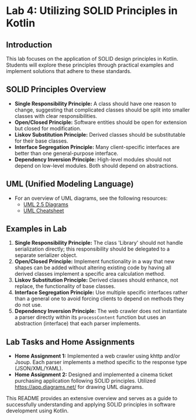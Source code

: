 
# Lab 4: Utilizing SOLID Principles in Kotlin

## Introduction
This lab focuses on the application of SOLID design principles in Kotlin. Students will explore these principles through practical examples and implement solutions that adhere to these standards.

## SOLID Principles Overview
- **Single Responsibility Principle:** A class should have one reason to change, suggesting that complicated classes should be split into smaller classes with clear responsibilities.
- **Open/Closed Principle:** Software entities should be open for extension but closed for modification.
- **Liskov Substitution Principle:** Derived classes should be substitutable for their base classes.
- **Interface Segregation Principle:** Many client-specific interfaces are better than one general-purpose interface.
- **Dependency Inversion Principle:** High-level modules should not depend on low-level modules. Both should depend on abstractions.

## UML (Unified Modeling Language)
- For an overview of UML diagrams, see the following resources:
  - [UML 2.5 Diagrams](https://www.uml-diagrams.org/uml-25-diagrams.html)
  - [UML Cheatsheet](https://loufranco.com/wp-content/uploads/2012/11/cheatsheet.pdf)

## Examples in Lab
1. **Single Responsibility Principle:** The class 'Library' should not handle serialization directly; this responsibility should be delegated to a separate serializer object.
2. **Open/Closed Principle:** Implement functionality in a way that new shapes can be added without altering existing code by having all derived classes implement a specific area calculation method.
3. **Liskov Substitution Principle:** Derived classes should enhance, not replace, the functionality of base classes.
4. **Interface Segregation Principle:** Use multiple specific interfaces rather than a general one to avoid forcing clients to depend on methods they do not use.
5. **Dependency Inversion Principle:** The web crawler does not instantiate a parser directly within its `processContent` function but uses an abstraction (interface) that each parser implements.

## Lab Tasks and Home Assignments
- **Home Assignment 1:** Implemented a web crawler using khttp and/or Jsoup. Each parser implements a method specific to the response type (JSON/XML/YAML).
- **Home Assignment 2:** Designed and implemented a cinema ticket purchasing application following SOLID principles. Utilized https://app.diagrams.net/ for drawing UML diagrams.

This README provides an extensive overview and serves as a guide to successfully understanding and applying SOLID principles in software development using Kotlin.
